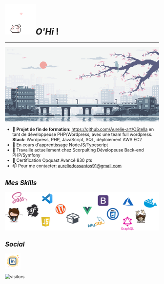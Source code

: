  # *![Cover](https://github.com/Aurelie-art/Aurelie-art/blob/main/img/cat.gif)O'Hi* !
***
<!--
**Aurelie-art/Aurelie-art** is a ✨ _special_ ✨ repository because its `README.md` (this file) appears on your GitHub profile.
Here are some ideas to get you started:

- 🔭 I’m currently working on ...
- 🌱 I’m currently learning ...
- 👯 I’m looking to collaborate on ...
- 🤔 I’m looking for help with ...
- 💬 Ask me about ...
- 😄 Pronouns: ...
- ⚡ Fun fact: ...
-->

![Cover](https://github.com/Aurelie-art/Aurelie-art/blob/main/img/japon.gif)

- 📌 **Projet de fin de formation**: https://github.com/Aurelie-art/OStella en tant de développeuse PHP/Wordpress, avec une team full wordpress.
**Stack**: Wordpress, PHP, JavaScript, SQL, déploiement AWS EC2
- 🌱 En cours d'apprentissage NodeJS/Typescript
- 🔭 Travaille actuellement chez Scorpulting Dévelopeuse Back-end PHP/Symfony
- 📜 Certification Opquast Avancé 830 pts
- 📫 Pour me contacter: aureliedossantos91@gmail.com

## *Mes Skills*
![Cover](https://github.com/Aurelie-art/Aurelie-art/blob/main/img/Skills.png)

## *Social*
[![linkedin](https://github.com/Aurelie-art/Aurelie-art/blob/main/img/linkedin.png)](https://www.linkedin.com/in/aur%C3%A9liedossantos?trk=people-guest_people_search-card)


![visitors](https://visitor-badge.laobi.icu/badge?page_id=Aurelie-art.visitor-badge)

